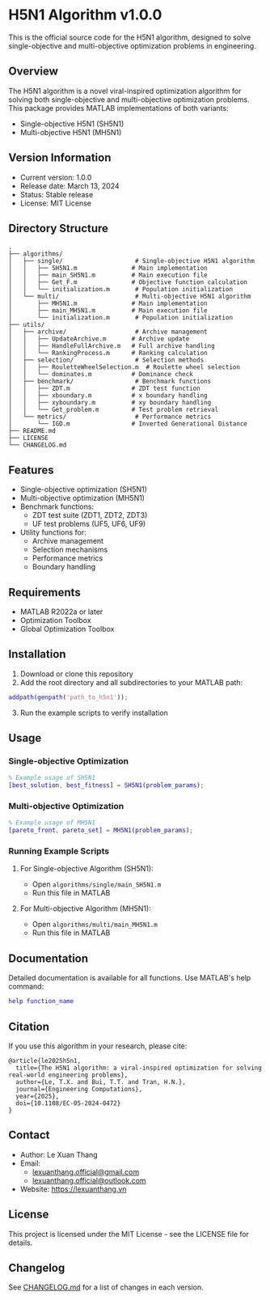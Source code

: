 # H5N1 Algorithm v1.0.0

This is the official source code for the H5N1 algorithm, designed to solve single-objective and multi-objective optimization problems in engineering.

## Overview
The H5N1 algorithm is a novel viral-inspired optimization algorithm for solving both single-objective and multi-objective optimization problems. This package provides MATLAB implementations of both variants:
- Single-objective H5N1 (SH5N1)
- Multi-objective H5N1 (MH5N1)

## Version Information
- Current version: 1.0.0
- Release date: March 13, 2024
- Status: Stable release
- License: MIT License

## Directory Structure
```
.
├── algorithms/
│   ├── single/                    # Single-objective H5N1 algorithm
│   │   ├── SH5N1.m               # Main implementation
│   │   ├── main_SH5N1.m          # Main execution file
│   │   ├── Get_F.m               # Objective function calculation
│   │   └── initialization.m       # Population initialization
│   └── multi/                     # Multi-objective H5N1 algorithm
│       ├── MH5N1.m               # Main implementation
│       ├── main_MH5N1.m          # Main execution file
│       └── initialization.m       # Population initialization
├── utils/
│   ├── archive/                   # Archive management
│   │   ├── UpdateArchive.m       # Archive update
│   │   ├── HandleFullArchive.m   # Full archive handling
│   │   └── RankingProcess.m      # Ranking calculation
│   ├── selection/                 # Selection methods
│   │   ├── RouletteWheelSelection.m  # Roulette wheel selection
│   │   └── dominates.m           # Dominance check
│   ├── benchmark/                 # Benchmark functions
│   │   ├── ZDT.m                 # ZDT test function
│   │   ├── xboundary.m           # x boundary handling
│   │   ├── xyboundary.m          # xy boundary handling
│   │   └── Get_problem.m         # Test problem retrieval
│   └── metrics/                   # Performance metrics
│       └── IGD.m                 # Inverted Generational Distance
├── README.md
├── LICENSE
└── CHANGELOG.md
```

## Features
- Single-objective optimization (SH5N1)
- Multi-objective optimization (MH5N1)
- Benchmark functions:
  - ZDT test suite (ZDT1, ZDT2, ZDT3)
  - UF test problems (UF5, UF6, UF9)
- Utility functions for:
  - Archive management
  - Selection mechanisms
  - Performance metrics
  - Boundary handling

## Requirements
- MATLAB R2022a or later
- Optimization Toolbox
- Global Optimization Toolbox

## Installation
1. Download or clone this repository
2. Add the root directory and all subdirectories to your MATLAB path:
```matlab
addpath(genpath('path_to_h5n1'));
```
3. Run the example scripts to verify installation

## Usage
### Single-objective Optimization
```matlab
% Example usage of SH5N1
[best_solution, best_fitness] = SH5N1(problem_params);
```

### Multi-objective Optimization
```matlab
% Example usage of MH5N1
[pareto_front, pareto_set] = MH5N1(problem_params);
```

### Running Example Scripts
1. For Single-objective Algorithm (SH5N1):
   - Open `algorithms/single/main_SH5N1.m`
   - Run this file in MATLAB

2. For Multi-objective Algorithm (MH5N1):
   - Open `algorithms/multi/main_MH5N1.m`
   - Run this file in MATLAB

## Documentation
Detailed documentation is available for all functions. Use MATLAB's help command:
```matlab
help function_name
```

## Citation
If you use this algorithm in your research, please cite:
```
@article{le2025h5n1,
  title={The H5N1 algorithm: a viral-inspired optimization for solving real-world engineering problems},
  author={Le, T.X. and Bui, T.T. and Tran, H.N.},
  journal={Engineering Computations},
  year={2025},
  doi={10.1108/EC-05-2024-0472}
}
```

## Contact
- Author: Le Xuan Thang
- Email: 
  - lexuanthang.official@gmail.com
  - lexuanthang.official@outlook.com
- Website: https://lexuanthang.vn

## License
This project is licensed under the MIT License - see the LICENSE file for details.

## Changelog
See [CHANGELOG.md](CHANGELOG.md) for a list of changes in each version.

